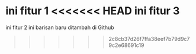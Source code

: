 ini fitur 1
<<<<<<< HEAD
ini fitur 3
=======
ini fitur 2
ini barisan baru ditambah di Github
>>>>>>> 2c8cb37d26f7ffa38eef7b79d9c79c2e68691c19

